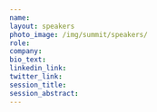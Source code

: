 ```yaml
---
name:
layout: speakers
photo_image: /img/summit/speakers/
role:
company:
bio_text:
linkedin_link:
twitter_link:
session_title:
session_abstract:
---
```


